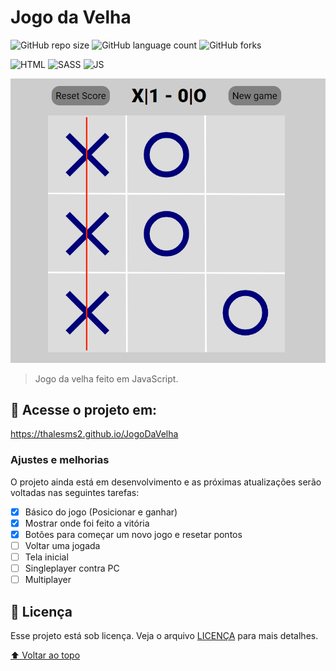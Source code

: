 # Jogo da Velha

![GitHub repo size](https://img.shields.io/github/repo-size/thalesms2/JogoDaVelha?style=for-the-badge)
![GitHub language count](https://img.shields.io/github/languages/count/thalesms2/JogoDaVelha?style=for-the-badge)
![GitHub forks](https://img.shields.io/github/forks/thalesms2/JogoDaVelha?style=for-the-badge)

![HTML](https://img.shields.io/badge/-HTML-blue?style=for-the-badge)
![SASS](https://img.shields.io/badge/-SASS-blue?style=for-the-badge)
![JS](https://img.shields.io/badge/-JS-blue?style=for-the-badge)

<img src="assets/readme-img.png" alt="exemplo imagem">

> Jogo da velha feito em JavaScript.

## 🚀 Acesse o projeto em:

https://thalesms2.github.io/JogoDaVelha

### Ajustes e melhorias

O projeto ainda está em desenvolvimento e as próximas atualizações serão voltadas nas seguintes tarefas:

- [x] Básico do jogo (Posicionar e ganhar)
- [x] Mostrar onde foi feito a vitória
- [x] Botões para começar um novo jogo e resetar pontos
- [ ] Voltar uma jogada
- [ ] Tela inicial
- [ ] Singleplayer contra PC
- [ ] Multiplayer

## 📝 Licença

Esse projeto está sob licença. Veja o arquivo [LICENÇA](LICENSE.md) para mais detalhes.

[⬆ Voltar ao topo](#Jogo-da-Velha)<br>